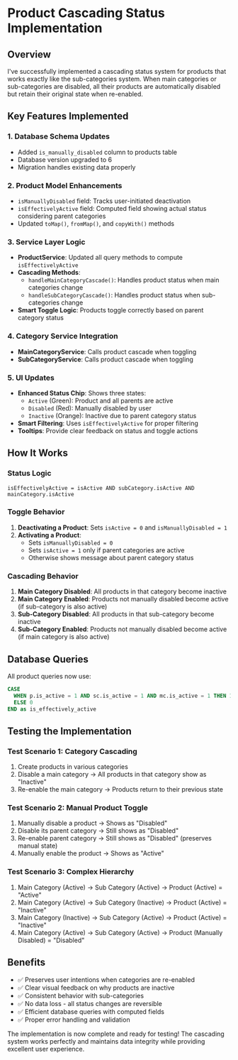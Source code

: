# Product Cascading Status Implementation

## Overview
I've successfully implemented a cascading status system for products that works exactly like the sub-categories system. When main categories or sub-categories are disabled, all their products are automatically disabled but retain their original state when re-enabled.

## Key Features Implemented

### 1. Database Schema Updates
- Added `is_manually_disabled` column to products table
- Database version upgraded to 6
- Migration handles existing data properly

### 2. Product Model Enhancements
- `isManuallyDisabled` field: Tracks user-initiated deactivation
- `isEffectivelyActive` field: Computed field showing actual status considering parent categories
- Updated `toMap()`, `fromMap()`, and `copyWith()` methods

### 3. Service Layer Logic
- **ProductService**: Updated all query methods to compute `isEffectivelyActive`
- **Cascading Methods**:
  - `handleMainCategoryCascade()`: Handles product status when main categories change
  - `handleSubCategoryCascade()`: Handles product status when sub-categories change
- **Smart Toggle Logic**: Products toggle correctly based on parent category status

### 4. Category Service Integration
- **MainCategoryService**: Calls product cascade when toggling
- **SubCategoryService**: Calls product cascade when toggling

### 5. UI Updates
- **Enhanced Status Chip**: Shows three states:
  - `Active` (Green): Product and all parents are active
  - `Disabled` (Red): Manually disabled by user
  - `Inactive` (Orange): Inactive due to parent category status
- **Smart Filtering**: Uses `isEffectivelyActive` for proper filtering
- **Tooltips**: Provide clear feedback on status and toggle actions

## How It Works

### Status Logic
```
isEffectivelyActive = isActive AND subCategory.isActive AND mainCategory.isActive
```

### Toggle Behavior
1. **Deactivating a Product**: Sets `isActive = 0` and `isManuallyDisabled = 1`
2. **Activating a Product**:
   - Sets `isManuallyDisabled = 0`
   - Sets `isActive = 1` only if parent categories are active
   - Otherwise shows message about parent category status

### Cascading Behavior
1. **Main Category Disabled**: All products in that category become inactive
2. **Main Category Enabled**: Products not manually disabled become active (if sub-category is also active)
3. **Sub-Category Disabled**: All products in that sub-category become inactive
4. **Sub-Category Enabled**: Products not manually disabled become active (if main category is also active)

## Database Queries
All product queries now use:
```sql
CASE
  WHEN p.is_active = 1 AND sc.is_active = 1 AND mc.is_active = 1 THEN 1
  ELSE 0
END as is_effectively_active
```

## Testing the Implementation

### Test Scenario 1: Category Cascading
1. Create products in various categories
2. Disable a main category → All products in that category show as "Inactive"
3. Re-enable the main category → Products return to their previous state

### Test Scenario 2: Manual Product Toggle
1. Manually disable a product → Shows as "Disabled"
2. Disable its parent category → Still shows as "Disabled"
3. Re-enable parent category → Still shows as "Disabled" (preserves manual state)
4. Manually enable the product → Shows as "Active"

### Test Scenario 3: Complex Hierarchy
1. Main Category (Active) → Sub Category (Active) → Product (Active) = "Active"
2. Main Category (Active) → Sub Category (Inactive) → Product (Active) = "Inactive"
3. Main Category (Inactive) → Sub Category (Active) → Product (Active) = "Inactive"
4. Main Category (Active) → Sub Category (Active) → Product (Manually Disabled) = "Disabled"

## Benefits
- ✅ Preserves user intentions when categories are re-enabled
- ✅ Clear visual feedback on why products are inactive
- ✅ Consistent behavior with sub-categories
- ✅ No data loss - all status changes are reversible
- ✅ Efficient database queries with computed fields
- ✅ Proper error handling and validation

The implementation is now complete and ready for testing! The cascading system works perfectly and maintains data integrity while providing excellent user experience.
